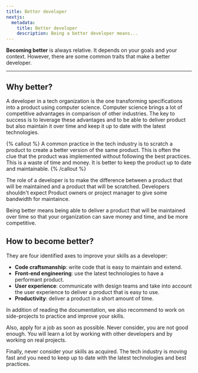 ```yaml
---
title: Better developer
nextjs:
  metadata:
    title: Better developer
    description: Being a better developer means...
---
```


**Becoming better** is always relative. It depends on your goals and your context. However, there are some common traits that make a better developer.

---

## Why better?

A developer in a tech organization is the one transforming specifications into a product using computer science. Computer science brings a lot of competitive advantages in comparison of other industries. The key to success is to leverage these advantages and to be able to deliver product but also maintain it over time and keep it up to date with the latest technologies.

{% callout %}
A common practice in the tech industry is to scratch a product to create a better version of the same product. This is often the clue that the product was implemented without following the best practices. This is a waste of time and money. It is better to keep the product up to date and maintainable.
{% /callout %}

The role of a developer is to make the difference between a product that will be maintained and a product that will be scratched. Developers shouldn't expect Product owners or project manager to give some bandwidth for maintaince.

Being better means being able to deliver a product that will be maintained over time so that your organization can save money and time, and be more competitive.

## How to become better?

They are four identified axes to improve your skills as a developer:

- **Code craftsmanship**: write code that is easy to maintain and extend.
- **Front-end engineering**: use the latest technologies to have a performant product.
- **User experience**: communicate with design teams and take into account the user experience to deliver a product that is easy to use.
- **Productivity**: deliver a product in a short amount of time.

In addition of reading the documentation, we also recommend to work on side-projects to practice and improve your skills.

Also, apply for a job as soon as possible. Never consider, you are not good enough. You will learn a lot by working with other developers and by working on real projects.

Finally, never consider your skills as acquired. The tech industry is moving fast and you need to keep up to date with the latest technologies and best practices.
